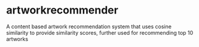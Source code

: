 # artworkrecommender
A content based artwork recommendation system that uses cosine similarity to provide similarity scores, further used for recommending top 10 artworks 
